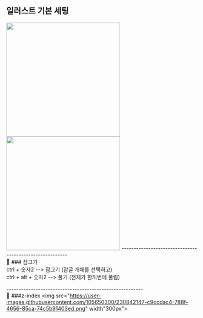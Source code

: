 ## 일러스트 기본 세팅
<img src="https://user-images.githubusercontent.com/105650300/230839373-63446468-22ba-4d66-917e-93d0b39fc504.png" width="300px">

<img src="https://user-images.githubusercontent.com/105650300/230840347-09ece868-2fac-44a1-ab3f-0aeaf85fc774.png" width="300px">
--------------------------------------------------------<br>🙉
### 잠그기<br>
ctrl + 숫자2  --> 잠그기 (잠글 개체를 선택하고)<br>
ctrl + alt + 숫자2 --> 풀기 (전체가 한꺼번에 풀림)

--------------------------------------------------------<br>🙈
###z-index
<img src="https://user-images.githubusercontent.com/105650300/230842147-c9ccdac4-788f-4656-85ca-74c5b91403ed.png" width"300px">
  
